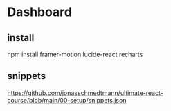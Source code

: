 # Dashboard

## install
npm install framer-motion lucide-react recharts


## snippets
https://github.com/jonasschmedtmann/ultimate-react-course/blob/main/00-setup/snippets.json